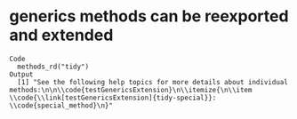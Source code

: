 # generics methods can be reexported and extended

    Code
      methods_rd("tidy")
    Output
      [1] "See the following help topics for more details about individual methods:\n\n\\code{testGenericsExtension}\n\\itemize{\n\\item \\code{\\link[testGenericsExtension]{tidy-special}}: \\code{special_method}\n}"

